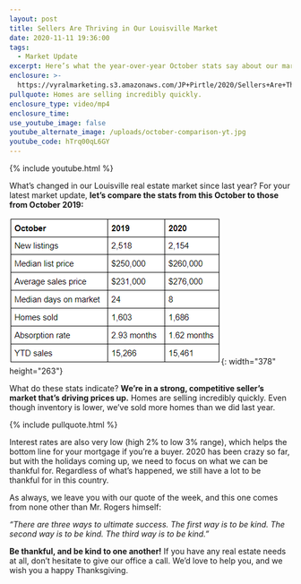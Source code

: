 ```yaml
---
layout: post
title: Sellers Are Thriving in Our Louisville Market
date: 2020-11-11 19:36:00
tags:
  - Market Update
excerpt: Here’s what the year-over-year October stats say about our market.
enclosure: >-
  https://vyralmarketing.s3.amazonaws.com/JP+Pirtle/2020/Sellers+Are+Thriving+in+Our+Louisville+Market.mp4
pullquote: Homes are selling incredibly quickly.
enclosure_type: video/mp4
enclosure_time:
use_youtube_image: false
youtube_alternate_image: /uploads/october-comparison-yt.jpg
youtube_code: hTrq00qL6GY
---
```


{% include youtube.html %}

What’s changed in our Louisville real estate market since last year? For your latest market update, **let’s compare the stats from this October to those from October 2019:**

![](/uploads/chart.PNG){: width="378" height="263"}

What do these stats indicate? **We’re in a strong, competitive seller’s market that’s driving prices up.** Homes are selling incredibly quickly. Even though inventory is lower, we’ve sold more homes than we did last year.&nbsp;

{% include pullquote.html %}

Interest rates are also very low (high 2% to low 3% range), which helps the bottom line for your mortgage if you’re a buyer. 2020 has been crazy so far, but with the holidays coming up, we need to focus on what we can be thankful for. Regardless of what’s happened, we still have a lot to be thankful for in this country.&nbsp;

As always, we leave you with our quote of the week, and this one comes from none other than Mr. Rogers himself:

*“There are three ways to ultimate success. The first way is to be kind. The second way is to be kind. The third way is to be kind.”*&nbsp;

**Be thankful, and be kind to one another\!** If you have any real estate needs at all, don’t hesitate to give our office a call. We’d love to help you, and we wish you a happy Thanksgiving.